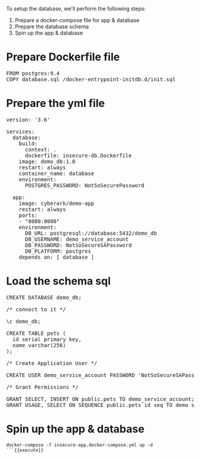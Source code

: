 
To setup the database, we'll perform the following steps:
1. Prepare a docker-compose file for app & database 
2. Prepare the database schema
3. Spin up the app & database 


# Prepare Dockerfile file

<pre class="file" data-filename="insecure-db.Dockerfile" data-target="replace">FROM postgres:9.4
COPY database.sql /docker-entrypoint-initdb.d/init.sql
</pre>


# Prepare the yml file

<pre class="file" data-filename="insecure-app.docker-compose.yml" data-target="replace">version: '3.6'

services:
  database:
    build:
      context: .
      dockerfile: insecure-db.Dockerfile
    image: demo_db:1.0
    restart: always
    container_name: database
    environment:
      POSTGRES_PASSWORD: NotSoSecurePassword

  app:
    image: cyberark/demo-app
    restart: always
    ports:
    - "8080:8080"
    environment:
      DB_URL: postgresql://database:5432/demo_db
      DB_USERNAME: demo_service_account
      DB_PASSWORD: NotSoSecureSAPassword 
      DB_PLATFORM: postgres
    depends_on: [ database ]
</pre>

# Load the schema sql

<pre class="file" data-filename="database.sql" data-target="replace">CREATE DATABASE demo_db;

/* connect to it */

\c demo_db;

CREATE TABLE pets (
  id serial primary key,
  name varchar(256)
);

/* Create Application User */

CREATE USER demo_service_account PASSWORD 'NotSoSecureSAPassword';

/* Grant Permissions */

GRANT SELECT, INSERT ON public.pets TO demo_service_account;
GRANT USAGE, SELECT ON SEQUENCE public.pets_id_seq TO demo_service_account;
</pre>

# Spin up the app & database
```
docker-compose -f insecure-app.docker-compose.yml up -d
```{{execute}}
